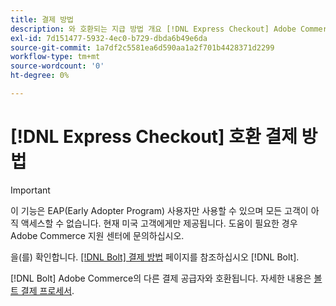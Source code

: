```yaml
---
title: 결제 방법
description: 와 호환되는 지급 방법 개요 [!DNL Express Checkout] Adobe Commerce 확장
exl-id: 7d151477-5932-4ec0-b729-dbda6b49e6da
source-git-commit: 1a7df2c5581ea6d590aa1a2f701b4428371d2299
workflow-type: tm+mt
source-wordcount: '0'
ht-degree: 0%

---
```


# [!DNL Express Checkout] 호환 결제 방법

>[!IMPORTANT]
>
> 이 기능은 EAP(Early Adopter Program) 사용자만 사용할 수 있으며 모든 고객이 아직 액세스할 수 없습니다. 현재 미국 고객에게만 제공됩니다. 도움이 필요한 경우 Adobe Commerce 지원 센터에 문의하십시오.

을(를) 확인합니다. [[!DNL Bolt] 결제 방법](https://help.bolt.com/shoppers/guides/checkout/update-payment-method) 페이지를 참조하십시오 [!DNL Bolt].

[!DNL Bolt] Adobe Commerce의 다른 결제 공급자와 호환됩니다. 자세한 내용은 [볼트 결제 프로세서](https://help.bolt.com/merchants/guides/merchant-setup/checkout/processor-guides/).

